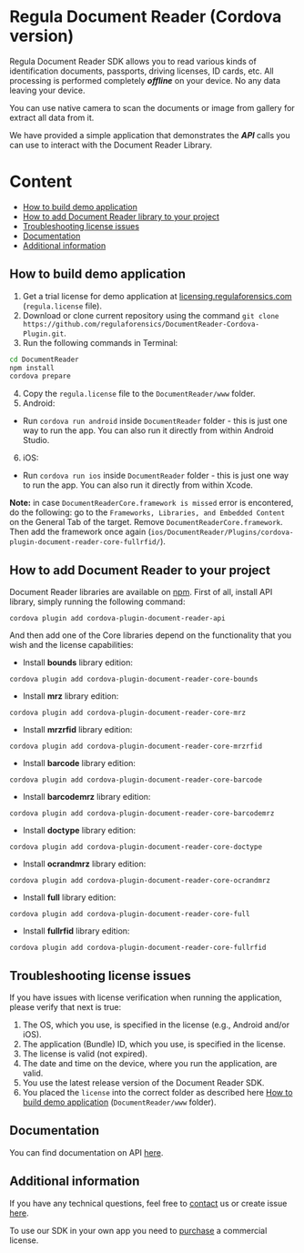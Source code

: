 #  Regula Document Reader (Cordova version)
Regula Document Reader SDK allows you to read various kinds of identification documents, passports, driving licenses, ID cards, etc. All processing is performed completely  _**offline**_  on your device. No any data leaving your device.

You can use native camera to scan the documents or image from gallery for extract all data from it.

We have provided a simple application that demonstrates the  _**API**_  calls you can use to interact with the Document Reader Library.

# Content
* [How to build demo application](#how-to-build-demo-application)
* [How to add Document Reader library to your project](#how-to-add-document-reader-to-your-project)
* [Troubleshooting license issues](#troubleshooting-license-issues)
* [Documentation](#documentation)
* [Additional information](#additional-information)

## How to build demo application
1. Get a trial license for demo application at  [licensing.regulaforensics.com](https://licensing.regulaforensics.com/)  (`regula.license`  file).
2. Download or clone current repository using the command `git clone https://github.com/regulaforensics/DocumentReader-Cordova-Plugin.git`.
3. Run the following commands in Terminal:
```bash
cd DocumentReader
npm install
cordova prepare
```

4. Copy the `regula.license` file to the `DocumentReader/www` folder.
5. Android:
  * Run `cordova run android` inside `DocumentReader` folder - this is just one way to run the app. You can also run it directly from within Android Studio.
6. iOS:
  * Run `cordova run ios` inside `DocumentReader` folder - this is just one way to run the app. You can also run it directly from within Xcode.

**Note:** in case `DocumentReaderCore.framework is missed` error is encontered, do the following: go to the `Frameworks, Libraries, and Embedded Content` on the General Tab of the target. Remove `DocumentReaderCore.framework`. Then add the framework once again (`ios/DocumentReader/Plugins/cordova-plugin-document-reader-core-fullrfid/`).

## How to add Document Reader to your project
Document Reader libraries are available on [npm](https://www.npmjs.com/~regula).
First of all, install API library, simply running the following command:
```
cordova plugin add cordova-plugin-document-reader-api
```

And then add one of the Core libraries depend on the functionality that you wish and the license capabilities:

* Install **bounds** library edition:
```
cordova plugin add cordova-plugin-document-reader-core-bounds
```

* Install **mrz** library edition:
```
cordova plugin add cordova-plugin-document-reader-core-mrz
```

* Install **mrzrfid** library edition:
```
cordova plugin add cordova-plugin-document-reader-core-mrzrfid
```

* Install **barcode** library edition:
```
cordova plugin add cordova-plugin-document-reader-core-barcode
```

* Install **barcodemrz** library edition:
```
cordova plugin add cordova-plugin-document-reader-core-barcodemrz
```

* Install **doctype** library edition:
```
cordova plugin add cordova-plugin-document-reader-core-doctype
```

* Install **ocrandmrz** library edition:
```
cordova plugin add cordova-plugin-document-reader-core-ocrandmrz
```

* Install **full** library edition:
```
cordova plugin add cordova-plugin-document-reader-core-full
```

* Install **fullrfid** library edition:
```
cordova plugin add cordova-plugin-document-reader-core-fullrfid
```

## Troubleshooting license issues
If you have issues with license verification when running the application, please verify that next is true:
1. The OS, which you use, is specified in the license (e.g., Android and/or iOS).
2. The application (Bundle) ID, which you use, is specified in the license.
3. The license is valid (not expired).
4. The date and time on the device, where you run the application, are valid.
5. You use the latest release version of the Document Reader SDK.
6. You placed the  `license` into the correct folder as described here [How to build demo application](#how-to-build-demo-application) (`DocumentReader/www` folder).

## Documentation
You can find documentation on API [here](https://docs.regulaforensics.com/cordova).

## Additional information
If you have any technical questions, feel free to [contact](mailto:cordova.support@regulaforensics.com) us or create issue [here](https://github.com/regulaforensics/DocumentReader-Cordova-Plugin/issues).

To use our SDK in your own app you need to [purchase](https://pipedrivewebforms.com/form/394a3706041290a04fbd0d18e7d7810f1841159) a commercial license.